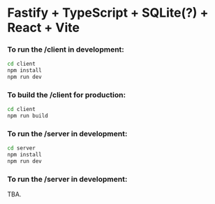 # Fastify + TypeScript + SQLite(?) + React + Vite

### To run the /client in development:

```bash
cd client
npm install
npm run dev
```

### To build the /client for production:

```bash
cd client
npm run build
```

### To run the /server in development:

```bash
cd server
npm install
npm run dev
```

### To run the /server in development:

TBA.
